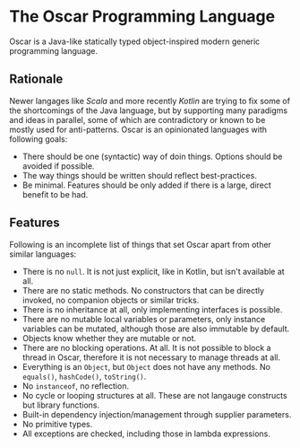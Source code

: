 # The Oscar Programming Language

Oscar is a Java-like statically typed object-inspired modern generic programming language.

## Rationale

Newer langages like *Scala* and more recently *Kotlin* are trying to fix some of the shortcomings of the Java language, but by supporting many paradigms and ideas in parallel, some of which are contradictory or known to be mostly used for anti-patterns. Oscar is an opinionated languages with following goals:

 * There should be one (syntactic) way of doin things. Options should be avoided if possible.
 * The way things should be written should reflect best-practices.
 * Be minimal. Features should be only added if there is a large, direct benefit to be had.
 
 ## Features
 
 Following is an incomplete list of things that set Oscar apart from other similar languages:
 
  * There is no `null`. It is not just explicit, like in Kotlin, but isn't available at all.
  * There are no static methods. No constructors that can be directly invoked, no companion objects or similar tricks.
  * There is no inheritance at all, only implementing interfaces is possible.
  * There are no mutable local variables or parameters, only instance variables can be mutated, although those are also immutable by default.
  * Objects know whether they are mutable or not.
  * There are no blocking operations. At all. It is not possible to block a thread in Oscar, therefore it is not necessary to manage threads at all.
  * Everything is an `Object`, but `Object` does not have any methods. No `equals()`, `hashCode()`, `toString()`.
  * No `instanceof`, no reflection.
  * No cycle or looping structures at all. These are not langauge constructs but library functions.
  * Built-in dependency injection/management through supplier parameters.
  * No primitive types.
  * All exceptions are checked, including those in lambda expressions.

